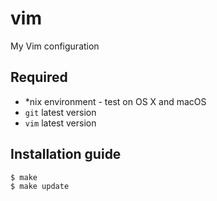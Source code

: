 # vim
My Vim configuration

## Required
- *nix environment - test on OS X and macOS
- ```git``` latest version
- ```vim``` latest version

## Installation guide
```bash
$ make 
$ make update
